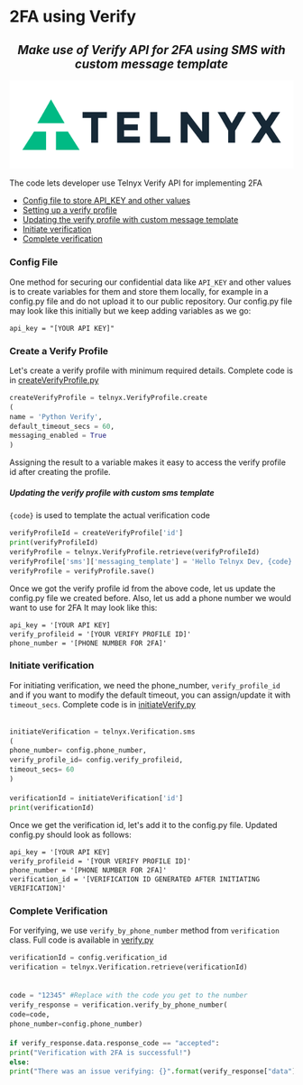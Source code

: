 # 2FA using Verify
<div align="center">

## _Make use of Verify API for 2FA using SMS with custom message template_

![Telnyx](https://github.com/team-telnyx/devrel/blob/main/assets/img/logo-dark.png?raw=true)
</div>

The code lets developer use Telnyx Verify API for implementing 2FA
- [Config file to store API_KEY and other values](#config-file)
- [Setting up a verify profile](#create-a-verify-profile)
- [Updating the verify profile with custom message template](#updating-the-verify-profile-with-custom-sms-template)
- [Initiate verification](#initiate-verification)
- [Complete verification](#complete-verification)

### Config File
One method for securing our confidential data like `API_KEY` and other values is to create variables for them and store them locally, for example in a config.py file and do not upload it to our public repository. Our config.py file may look like this initially but we keep adding variables as we go:
```
api_key = "[YOUR API KEY]"
```
### Create a Verify Profile
Let's create a verify profile with minimum required details. Complete code is in [createVerifyProfile.py](createVerifyProfile.py)
```py
createVerifyProfile = telnyx.VerifyProfile.create
(
name = 'Python Verify',
default_timeout_secs = 60,
messaging_enabled = True
)
```
Assigning the result to a variable makes it easy to access the verify profile id after creating the profile. 
##### *Updating the verify profile with custom sms template*
`{code}` is used to template the actual verification code
```py
verifyProfileId = createVerifyProfile['id']
print(verifyProfileId)
verifyProfile = telnyx.VerifyProfile.retrieve(verifyProfileId)
verifyProfile['sms']['messaging_template'] = 'Hello Telnyx Dev, {code} is your verification code to confirm you are at Telnyx Demo today'
verifyProfile = verifyProfile.save()
```

Once we got the verify profile id from the above code, let us update the config.py file we created before. 
Also, let us add a phone number we would want to use for 2FA
It may look like this:
```
api_key = '[YOUR API KEY]
verify_profileid = '[YOUR VERIFY PROFILE ID]'
phone_number = '[PHONE NUMBER FOR 2FA]'
```

### Initiate verification
For initiating verification, we need the phone_number, `verify_profile_id` and if you want to modify the default timeout, you can assign/update it with `timeout_secs`.
Complete code is in [initiateVerify.py](initiateVerify.py)
```py
  
initiateVerification = telnyx.Verification.sms
(
phone_number= config.phone_number,
verify_profile_id= config.verify_profileid,
timeout_secs= 60
)

verificationId = initiateVerification['id']
print(verificationId)
```

Once we get the verification id, let's add it to the config.py file. Updated config.py should look as follows:
```
api_key = '[YOUR API KEY]
verify_profileid = '[YOUR VERIFY PROFILE ID]'
phone_number = '[PHONE NUMBER FOR 2FA]'
verification_id = '[VERIFICATION ID GENERATED AFTER INITIATING VERIFICATION]'
```

### Complete Verification
For verifying, we use `verify_by_phone_number` method from `verification` class. 
Full code is available in [verify.py](verify.py)

```py
verificationId = config.verification_id
verification = telnyx.Verification.retrieve(verificationId)

  
code = "12345" #Replace with the code you get to the number
verify_response = verification.verify_by_phone_number(
code=code,
phone_number=config.phone_number)

if verify_response.data.response_code == "accepted":
print("Verification with 2FA is successful!")
else:
print("There was an issue verifying: {}".format(verify_response["data"]))
```